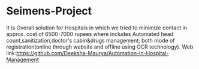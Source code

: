 # Seimens-Project
It is Overall solution for Hospitals in which we tried to minimize contact in approx. cost of 6500-7000 rupees where includes Automated head count,sanitization,doctor's cabin\&drugs management; both mode of registration(online through website and offline using OCR technology). 
Web link:https://github.com/Deeksha-Maurya/Automation-In-Hospital-Management
